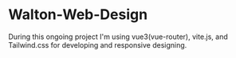 # Walton-Web-Design
During this ongoing project I'm using vue3(vue-router), vite.js, and Tailwind.css for developing and responsive designing.

